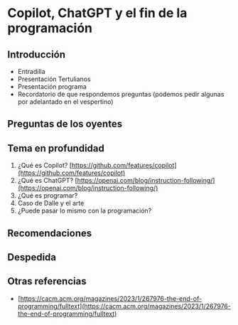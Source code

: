 # Copilot, ChatGPT y el fin de la programación

## Introducción

- Entradilla
- Presentación Tertulianos
- Presentación programa
- Recordatorio de que respondemos preguntas (podemos pedir algunas por adelantado en el vespertino)

## Preguntas de los oyentes

## Tema en profundidad

1. ¿Qué es Copilot? [https://github.com/features/copilot](https://github.com/features/copilot)
2. ¿Qué es ChatGPT? [https://openai.com/blog/instruction-following/](https://openai.com/blog/instruction-following/)
3. ¿Qué es programar?
4. Caso de Dalle y el arte
5. ¿Puede pasar lo mismo con la programación?

## Recomendaciones

## Despedida

## Otras referencias

- [https://cacm.acm.org/magazines/2023/1/267976-the-end-of-programming/fulltext](https://cacm.acm.org/magazines/2023/1/267976-the-end-of-programming/fulltext)
